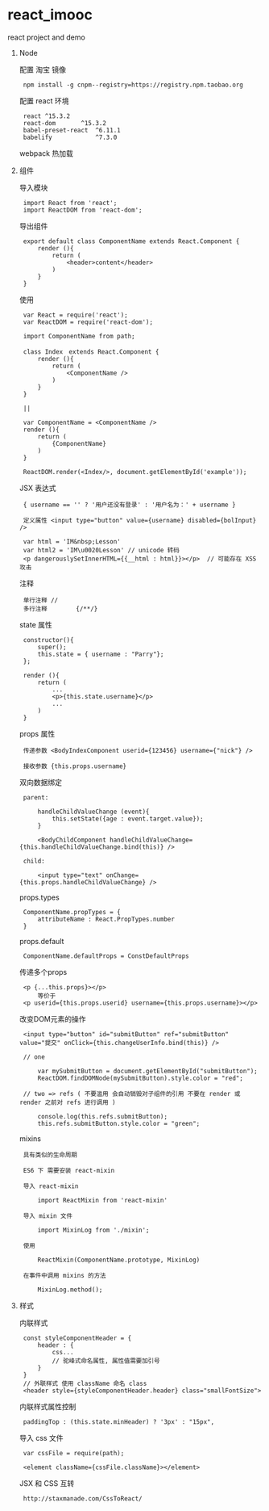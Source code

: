 # react_imooc
react project and demo

1. Node

    配置 淘宝 镜像

        npm install -g cnpm--registry=https://registry.npm.taobao.org

    配置 react 环境

        react ^15.3.2
        react-dom       ^15.3.2
        babel-preset-react  ^6.11.1
        babelify            ^7.3.0

    webpack 热加载

2. 组件

    导入模块

        import React from 'react';
        import ReactDOM from 'react-dom';

    导出组件

        export default class ComponentName extends React.Component {
            render (){
                return (
                    <header>content</header>
                )
            }
        }

    使用

        var React = require('react');
        var ReactDOM = require('react-dom');
        
        import ComponentName from path;
        
        class Index　extends React.Component {
            render (){
                return (
                    <ComponentName />
                )
            }
        }

        ||

        var ComponentName = <ComponentName />
        render (){
            return (
                {ComponentName}
            )
        }

        ReactDOM.render(<Index/>, document.getElementById('example'));

    JSX 表达式

        { username == '' ? '用户还没有登录' : '用户名为：' + username }

        定义属性 <input type="button" value={username} disabled={bolInput} />

        var html = 'IM&nbsp;Lesson'
        var html2 = 'IM\u0020Lesson' // unicode 转码      
        <p dangerouslySetInnerHTML={{__html : html}}></p>  // 可能存在 XSS 攻击

    注释

        单行注释 //
        多行注释        {/**/}

    state 属性

        constructor(){
            super();
            this.state = { username : "Parry"};
        };

        render (){
            return (
                ...
                <p>{this.state.username}</p>
                ...
            )
        }

    props 属性

        传递参数 <BodyIndexComponent userid={123456} username={"nick"} />
        
        接收参数 {this.props.username}

    双向数据绑定

        parent:

            handleChildValueChange (event){
                this.setState({age : event.target.value});
            }

            <BodyChildComponent handleChildValueChange={this.handleChildValueChange.bind(this)} />

        child:

            <input type="text" onChange={this.props.handleChildValueChange} />

    props.types

        ComponentName.propTypes = {
            attributeName : React.PropTypes.number
        }

    props.default

        ComponentName.defaultProps = ConstDefaultProps

    传递多个props

        <p {...this.props}></p>
            等价于
        <p userid={this.props.userid} username={this.props.username}></p>

    改变DOM元素的操作

        <input type="button" id="submitButton" ref="submitButton" value="提交" onClick={this.changeUserInfo.bind(this)} />

        // one

            var mySubmitButton = document.getElementById("submitButton");
            ReactDOM.findDOMNode(mySubmitButton).style.color = "red";

        // two => refs ( 不要滥用 会自动销毁对子组件的引用 不要在 render 或 render 之前对 refs 进行调用 )
        
            console.log(this.refs.submitButton);
            this.refs.submitButton.style.color = "green";

    mixins

        具有类似的生命周期

        ES6 下 需要安装 react-mixin

        导入 react-mixin

            import ReactMixin from 'react-mixin'

        导入 mixin 文件

            import MixinLog from './mixin';

        使用

            ReactMixin(ComponentName.prototype, MixinLog)

        在事件中调用 mixins 的方法

            MixinLog.method();

3. 样式

    内联样式

        const styleComponentHeader = {
            header : {
                css...
                // 驼峰式命名属性, 属性值需要加引号
            }
        }
        // 外联样式 使用 className 命名 class
        <header style={styleComponentHeader.header} class="smallFontSize">


    内联样式属性控制

        paddingTop : (this.state.minHeader) ? '3px' : "15px",

    导入 css 文件

        var cssFile = require(path);

        <element className={cssFile.className}></element>
    
    JSX 和 CSS 互转

        http://staxmanade.com/CssToReact/